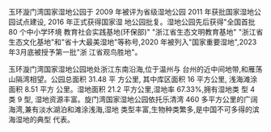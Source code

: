 玉环漩门湾国家湿地公园于 2009 年被评为省级湿地公园 2011 年获批国家湿地公园试点建设, 2016 年正式获得国家湿 地公园批复。湿地公园先后获得"全国首批 80 个中小学环境 教育社会实践基地(环保部)" "浙江省生态文明教育基地" "浙江省生态文化基地"和"省十大最美湿地"等称号,2020 年被列入"国家重要湿地",2023年3月底被授予第一批"浙 江省观鸟胜地"。

玉环漩门湾国家湿地公园地处浙江东南沿海,位于温州与 台州的近中间地带,和雁荡山隔湾相望。公园总面积 31.48 平 方公里, 其中库区面积 16 平方公里, 浅海滩涂面积 8.51 平方 公里。湿地面积 21.2 平方公里,湿地率 67.33%,拥有湿地类 型 4 类 9 型, 湿地资源丰富。旋门湾国家湿地公园依托乐清湾 460 多平方公里的广阔海湾,兼有淡水湖泊和滩涂浅海,湿地 类型丰富,生物种类繁多,是中国不可多得的滨海湿地的典型 代表。